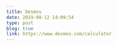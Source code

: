 ```yaml
---
title: Desmos
date: 2019-08-12 14:09:54
type: post
blog: true
link: https://www.desmos.com/calculator
---
```








